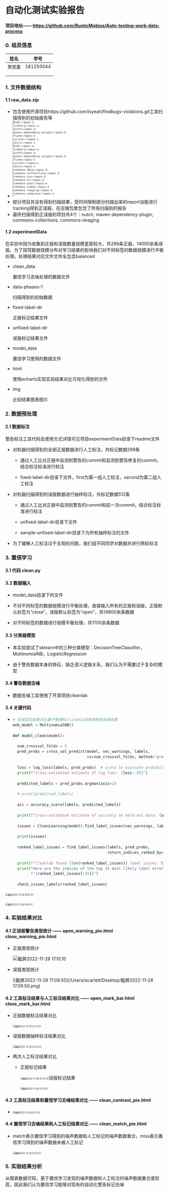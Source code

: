 # 自动化测试实验报告

#### 项目地址—— https://github.com/RusticMobius/Auto-testing-work-data-process

### 0. 组员信息

|  姓名  |   学号    |
| :----: | :-------: |
| 贺思嘉 | 181250044 |
|        |           |
|        |           |
|        |           |



### 1. 文件数据结构

#### 1.1 raw_data.zip

- 包含使用开源项目https://github.com/lxyeah/findbugs-violations.git工具扫描得到的初始报告等
- <img src="https://raw.githubusercontent.com/RusticMobius/MyPicGo/main/%E6%88%AA%E5%B1%8F2022-11-28%2022.16.27.png" alt="截屏2022-11-28 22.16.27" style="zoom:30%;" />
- 部分项目并没有得到扫描结果，受时间限制部分扫描出来的report没能进行tracking得到正误报，在压缩包里包含了所有扫描到的报告
- 最终扫描得到正误报的项目共4个：nutch, maven-dependency-plugin, commons-collections, commons-imaging

#### 1.2 experimentData

在实验中因为收集到正报和误报数量规模差距较大，共298条正报，14000余条误报，为了探究数据规模分布对学习结果的影响我们对不同标签的数据规模进行平衡处理，处理结果对应文件文件名包含balanced

- clean_data

  置信学习去噪处理的数据文件

- data-phases-1

  扫描得到的初始数据

- fixed-label-dir

  正报标记结果文件

- unfixed-label-dir

  误报标记结果文件

- model_data

  置信学习使用的数据文件
  
- html

  使用echarts实现实验结果对比可视化得到的文件
  
- img

  比较结果图表图片



### 2. 数据预处理

#### 2.1 数据标注

警告标注工具代码及使用方式详情可见项目experimentData目录下readme文件

- 对机器扫描得到的全部正报数据进行人工标注，共标记数据298条

  - 通过人工比对正报中监测到警告的commit和监测到警告修复的commit，结合标注标准进行标注

  - fixed-label-dir目录下文件，first为第一组人工标注，second为第二组人工标注

- 对机器扫描得到的误报数据进行抽样标注，共标记数据512条

  - 通过人工比对正报中监测到警告的commit和前一次commit，结合标注标准进行标注

  - unfixed-label-dir目录下文件
  - sample-unfixed-label-dir目录下为所有抽样标注的文件

- 为了缓解人工标注过于主观的问题，我们组不同同学对数据共进行两轮标注

  

### 3. 置信学习

#### 3.1 代码 clean.py

#### 3.2 数据输入

- model_data目录下的文件

- 不对不同标签的数据规模进行平衡处理，直接输入所有的正报和误报，正报默认标签为“close”，误报默认标签为“open”，共14800余条数据
- 对不同标签的数据进行规模平衡处理，共1700余条数据

#### 3.3 分类器模型

- 本实验尝试了sklearn中的三种分类模型：DecisionTreeClassifier，MultinomialNB，LogisticRegression

- 由于警告数据本身的特征，缺乏语义逻辑关系，我们认为不需要过于复杂的模型


#### 3.4 警告数据去噪

- 数据去噪工具使用了开源项目cleanlab

#### 3.4 关键代码

- ```python
  # 后续实验结果对比基于使用MultinomialNB得到的去噪结果
  mnb_model = MultinomialNB()
  
  def model_clean(model):
  
    num_crossval_folds = 5
    pred_probs = cross_val_predict(model, vec_warnings, labels,
                                   cv=num_crossval_folds, method="predict_proba")
  
    loss = log_loss(labels, pred_probs)  # score to evaluate probabilistic predictions, lower values are better
    print(f"Cross-validated estimate of log loss: {loss:.3f}")
  
    predicted_labels = pred_probs.argmax(axis=1)
  
    # print(predicted_labels)
  
    acc = accuracy_score(labels, predicted_labels)
  
    print(f"Cross-validated estimate of accuracy on held-out data: {acc}")
  
    issues = CleanLearning(model).find_label_issues(vec_warnings, labels)
  
    print(issues)
  
    ranked_label_issues = find_label_issues(labels, pred_probs,
                                            return_indices_ranked_by="self_confidence")
  
    print(f"Cleanlab found {len(ranked_label_issues)} label issues.")
    print("Here are the indices of the top 15 most likely label errors:\n"
          f"{ranked_label_issues[:15]}")
  
    check_issues_labels(ranked_label_issues)
  
  
  ```

​		<img src="https://raw.githubusercontent.com/RusticMobius/MyPicGo/main/%E6%88%AA%E5%B1%8F2022-11-28%2019.02.07.png" alt="截屏2022-11-28 19.02.07" style="zoom:50%;" />

​		<img src="https://raw.githubusercontent.com/RusticMobius/MyPicGo/main/%E6%88%AA%E5%B1%8F2022-11-28%2019.03.17.png" alt="截屏2022-11-28 19.03.17" style="zoom:50%;" />

### 4. 实验结果对比

#### 4.1 正误报警告类型统计 —— open_warning_pie.html  close_warning_pie.html

- 正报类型统计

  ![截屏2022-11-28 17.10.10](https://raw.githubusercontent.com/RusticMobius/MyPicGo/main/%E6%88%AA%E5%B1%8F2022-11-28%2017.10.10.png)

- 误报类型统计

  ![截屏2022-11-28 17.09.50](/Users/scarlett/Desktop/截屏2022-11-28 17.09.50.png)

#### 4.2 工具标注结果与人工标注结果对比 —— open_mark_bar.html close_mark_bar.html

- 正报数据标注结果对比

  <img src="https://raw.githubusercontent.com/RusticMobius/MyPicGo/main/%E6%88%AA%E5%B1%8F2022-11-28%2023.21.55.png" alt="截屏2022-11-28 23.21.55" style="zoom:50%;" />

- 误报数据抽样标注结果对比

  <img src="/Users/scarlett/Library/Application Support/typora-user-images/截屏2022-11-28 23.23.23.png" alt="截屏2022-11-28 23.23.23" style="zoom:50%;" />

- 两次人工标注结果对比

  - 正报标记结果

    <img src="https://raw.githubusercontent.com/RusticMobius/MyPicGo/main/%E6%88%AA%E5%B1%8F2022-11-28%2023.25.50.png" alt="截屏2022-11-28 23.25.50" style="zoom:50%;" />误报标记结果

    <img src="https://raw.githubusercontent.com/RusticMobius/MyPicGo/main/%E6%88%AA%E5%B1%8F2022-11-28%2023.24.17.png" alt="截屏2022-11-28 23.24.17" style="zoom:50%;" />

#### 4.3 工具标注结果和置信学习去噪结果对比 —— clean_contrast_pie.html

- <img src="https://raw.githubusercontent.com/RusticMobius/MyPicGo/main/%E6%88%AA%E5%B1%8F2022-11-28%2022.11.32.png" alt="截屏2022-11-28 22.11.32" style="zoom:50%;" />

#### 4.4 置信学习去噪结果和人工标记结果对比 —— clean_match_pie.html

- match表示置信学习得到的噪声数据和人工标记的噪声数据重合，miss表示置信学习得到的噪声数据未被人工标记

  <img src="https://raw.githubusercontent.com/RusticMobius/MyPicGo/main/截屏2022-11-28 23.35.01.png" alt="截屏2022-11-28 23.35.01" style="zoom:50%;" />

### 5. 实验结果分析

从图表数据可知，基于置信学习发现的噪声数据和人工标注的噪声数据重合度较高，因此我们认为置信学习能够对现有的自动化警告标记去噪
